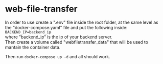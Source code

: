 # web-file-transfer

In order to use create a ".env" file inside the root folder, at the same level as the "docker-compose.yaml" file and put the following inside:<br/>
`BACKEND_IP=backend_ip`<br/>
where "backend_ip" is the ip of your backend server.<br/>
Then create a volume called "webfiletransfer_data" that will be used to mantain the container data.

Then run
`docker-compose up -d`
and all should work.
